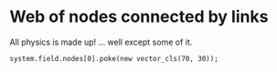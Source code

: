 # Web of nodes connected by links
All physics is made up! ... well except some of it.

```
system.field.nodes[0].poke(new vector_cls(70, 30));
```
